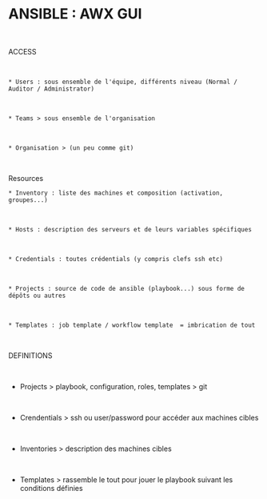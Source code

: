 

# ANSIBLE : AWX GUI


<br>

ACCESS

<br>

	* Users : sous ensemble de l'équipe, différents niveau (Normal / Auditor / Administrator)

<br>

	* Teams > sous ensemble de l'organisation

<br>

	* Organisation > (un peu comme git)


<br>

Resources

	* Inventory : liste des machines et composition (activation, groupes...)

<br>

	* Hosts : description des serveurs et de leurs variables spécifiques

<br>

	* Credentials : toutes crédentials (y compris clefs ssh etc)

<br>

	* Projects : source de code de ansible (playbook...) sous forme de dépôts ou autres

<br>

	* Templates : job template / workflow template  = imbrication de tout

<br>

DEFINITIONS

<br>

* Projects >  playbook, configuration, roles, templates > git

<br>

* Crendentials > ssh ou user/password pour accéder aux machines cibles

<br>

* Inventories > description des machines cibles

<br>

* Templates > rassemble le tout pour jouer le playbook suivant les conditions définies


